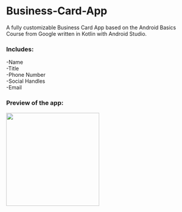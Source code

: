 # Business-Card-App
 A fully customizable Business Card App based on the Android Basics Course from Google written in Kotlin with Android Studio.
 
### Includes: <br>
 -Name <br>
 -Title <br>
 -Phone Number <br>
 -Social Handles <br>
 -Email <br>
 
### Preview of the app:<br>
 
<img src = "https://github.com/Ky-Dex/BusinessCard/assets/107052359/daad0273-d4e4-4312-ab3b-7ebefcbb58b2"  width = "250"/>
